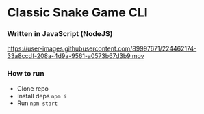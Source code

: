 # Classic Snake Game CLI

### Written in JavaScript (NodeJS)

https://user-images.githubusercontent.com/89997671/224462174-33a8ccdf-208a-4d9a-9561-a0573b67d3b9.mov

### How to run

- Clone repo
- Install deps `npm i`
- Run `npm start`
